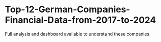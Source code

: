 # Top-12-German-Companies-Financial-Data-from-2017-to-2024
Full analysis and dashboard available to understand these companies.
